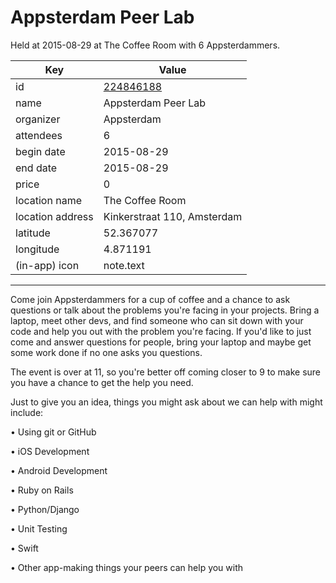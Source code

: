 # Appsterdam Peer Lab
Held at 2015-08-29 at The Coffee Room with 6 Appsterdammers.
        
|Key|Value
|---|---|
|id|[224846188](https://www.meetup.com/appsterdam/events/224846188/)|
|name|Appsterdam Peer Lab|
|organizer|Appsterdam|
|attendees|6|
|begin date|2015-08-29|
|end date|2015-08-29|
|price|0|
|location name|The Coffee Room|
|location address|Kinkerstraat 110, Amsterdam|
|latitude|52.367077|
|longitude|4.871191|
|(in-app) icon|note.text|

---

Come join Appsterdammers for a cup of coffee and a chance to ask questions or talk about the problems you're facing in your projects. Bring a laptop, meet other devs, and find someone who can sit down with your code and help you out with the problem you're facing. If you'd like to just come and answer questions for people, bring your laptop and maybe get some work done if no one asks you questions.

The event is over at 11, so you're better off coming closer to 9 to make sure you have a chance to get the help you need.

Just to give you an idea, things you might ask about we can help with might include:

• Using git or GitHub

• iOS Development

• Android Development

• Ruby on Rails

• Python/Django

• Unit Testing

• Swift

• Other app-making things your peers can help you with


